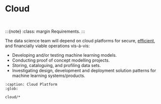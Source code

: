 <br>

# Cloud

<br>

:::{note}
:class: margin
Requirements.
:::

The data science team will depend on cloud platforms for secure, [efficient](https://dictionary.cambridge.org/us/dictionary/english/efficient), and financially viable operations vis-à-vis:

* Developing and/or testing machine learning models.
* Conducting proof of concept modelling projects.
* Storing, cataloguing, and profiling data sets.
* Investigating design, development and deployment solution patterns for machine learning systems/products.

```{toctree}
:caption: Cloud Platform
:glob:

cloud/*
```


<br>
<br>
<br>
<br>

<br>
<br>
<br>
<br>
